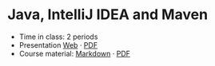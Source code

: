 # Java, IntelliJ IDEA and Maven

- Time in class: 2 periods
- Presentation
  [Web](https://heig-vd-dai-course.github.io/heig-vd-dai-course/04-java-intellij-idea-and-maven/)
  ·
  [PDF](https://heig-vd-dai-course.github.io/heig-vd-dai-course/04-java-intellij-idea-and-maven/04-java-intellij-idea-and-maven-presentation.pdf)
- Course material: [Markdown](./COURSE_MATERIAL.md) ·
  [PDF](https://heig-vd-dai-course.github.io/heig-vd-dai-course/04-java-intellij-idea-and-maven/04-java-intellij-idea-and-maven-course-material.pdf)
